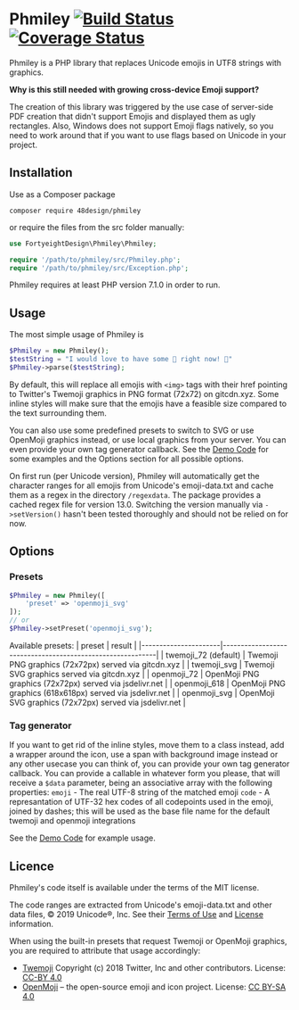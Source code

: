 # Phmiley [![Build Status](https://travis-ci.com/48design/phmiley.svg?branch=master)](https://travis-ci.com/48design/phmiley) [![Coverage Status](https://coveralls.io/repos/github/48design/phmiley/badge.svg?branch=master)](https://coveralls.io/github/48design/phmiley?branch=master)

Phmiley is a PHP library that replaces Unicode emojis in UTF8 strings with graphics.

**Why is this still needed with growing cross-device Emoji support?**

The creation of this library was triggered by the use case of server-side PDF creation that didn't support Emojis and displayed them as ugly rectangles. Also, Windows does not support Emoji flags natively, so you need to work around that if you want to use flags based on Unicode in your project.

## Installation

Use as a Composer package

`composer require 48design/phmiley`

or require the files from the src folder manually:

```php
use FortyeightDesign\Phmiley\Phmiley;

require '/path/to/phmiley/src/Phmiley.php';
require '/path/to/phmiley/src/Exception.php';
```

Phmiley requires at least PHP version 7.1.0 in order to run.


## Usage

The most simple usage of Phmiley is

```php
$Phmiley = new Phmiley();
$testString = "I would love to have some 🍕 right now! 🤤"
$Phmiley->parse($testString);
```

By default, this will replace all emojis with `<img>` tags with their href pointing to Twitter's Twemoji graphics in PNG format (72x72) on gitcdn.xyz. Some inline styles will make sure that the emojis have a feasible size compared to the text surrounding them.

You can also use some predefined presets to switch to SVG or use OpenMoji graphics instead, or use local graphics from your server. You can even provide your own tag generator callback. See the [Demo Code](https://48design.github.io/phmiley/demo/) for some examples and the Options section for all possible options.

On first run (per Unicode version), Phmiley will automatically get the character ranges for all emojis from Unicode's emoji-data.txt and cache them as a regex in the directory `/regexdata`. The package provides a cached regex file for version 13.0. Switching the version manually via `->setVersion()` hasn't been tested thoroughly and should not be relied on for now.

## Options

### Presets

```php
$Phmiley = new Phmiley([
    'preset' => 'openmoji_svg'
]);
// or
$Phmiley->setPreset('openmoji_svg');
```

Available presets:
| preset               | result                                                    |
|----------------------|-----------------------------------------------------------|
| twemoji_72 (default) | Twemoji PNG graphics (72x72px) served via gitcdn.xyz      |
| twemoji_svg          | Twemoji SVG graphics served via gitcdn.xyz                |
| openmoji_72          | OpenMoji PNG graphics (72x72px) served via jsdelivr.net   |
| openmoji_618         | OpenMoji PNG graphics (618x618px) served via jsdelivr.net |
| openmoji_svg         | OpenMoji SVG graphics (72x72px) served via jsdelivr.net   |


### Tag generator

If you want to get rid of the inline styles, move them to a class instead, add a wrapper around the icon, use a span with background image instead or any other usecase you can think of, you can provide your own tag generator callback. You can provide a callable in whatever form you please, that will receive a `$data` parameter, being an associative array with the following properties:
`emoji` - The real UTF-8 string of the matched emoji
`code` - A represantation of UTF-32 hex codes of all codepoints used in the emoji, joined by dashes; this will be used as the base file name for the default twemoji and openmoji integrations

See the [Demo Code](https://48design.github.io/phmiley/demo/) for example usage.

## Licence

Phmiley's code itself is available under the terms of the MIT license.

The code ranges are extracted from Unicode's emoji-data.txt and other data files, © 2019 Unicode®, Inc.
See their [Terms of Use](https://www.unicode.org/copyright.html) and [License](https://www.unicode.org/license.html) information.

When using the built-in presets that request Twemoji or OpenMoji graphics, you are required to attribute that usage accordingly:

* [Twemoji](https://github.com/twitter/twemoji) Copyright (c) 2018 Twitter, Inc and other contributors. License: [CC-BY 4.0](https://creativecommons.org/licenses/by/4.0/)
* [OpenMoji](https://openmoji.org/) – the open-source emoji and icon project. License: [CC BY-SA 4.0](https://creativecommons.org/licenses/by-sa/4.0/#)
